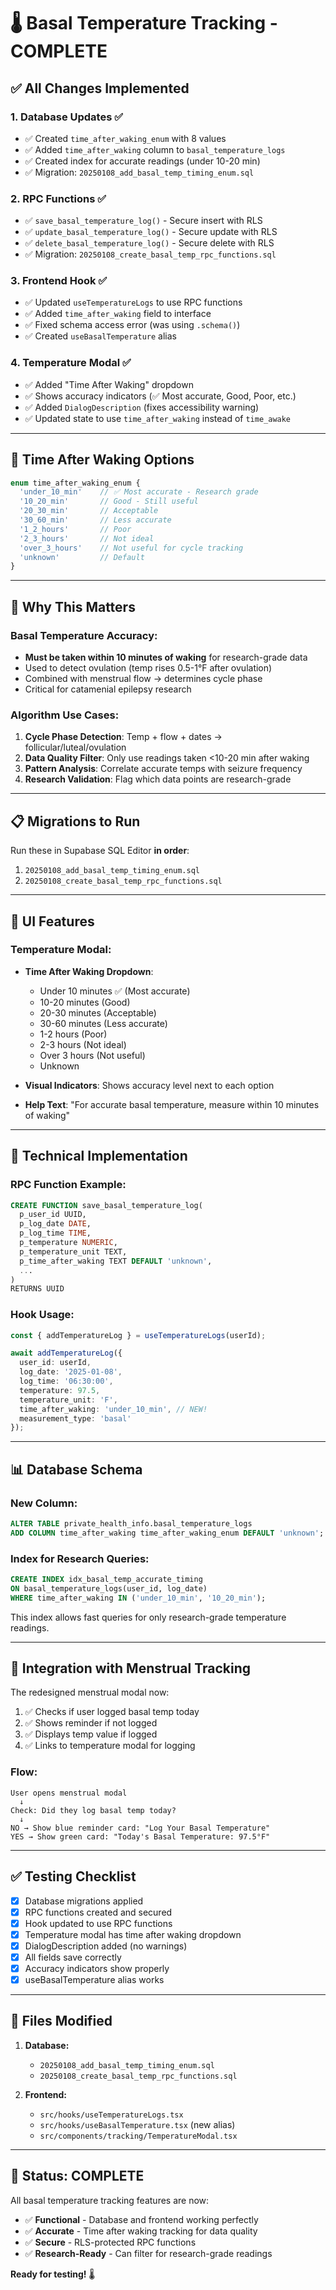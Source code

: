 # 🌡️ Basal Temperature Tracking - COMPLETE

## ✅ All Changes Implemented

### 1. **Database Updates** ✅
- ✅ Created `time_after_waking_enum` with 8 values
- ✅ Added `time_after_waking` column to `basal_temperature_logs`
- ✅ Created index for accurate readings (under 10-20 min)
- ✅ Migration: `20250108_add_basal_temp_timing_enum.sql`

### 2. **RPC Functions** ✅
- ✅ `save_basal_temperature_log()` - Secure insert with RLS
- ✅ `update_basal_temperature_log()` - Secure update with RLS
- ✅ `delete_basal_temperature_log()` - Secure delete with RLS
- ✅ Migration: `20250108_create_basal_temp_rpc_functions.sql`

### 3. **Frontend Hook** ✅
- ✅ Updated `useTemperatureLogs` to use RPC functions
- ✅ Added `time_after_waking` field to interface
- ✅ Fixed schema access error (was using `.schema()`)
- ✅ Created `useBasalTemperature` alias

### 4. **Temperature Modal** ✅
- ✅ Added "Time After Waking" dropdown
- ✅ Shows accuracy indicators (✅ Most accurate, Good, Poor, etc.)
- ✅ Added `DialogDescription` (fixes accessibility warning)
- ✅ Updated state to use `time_after_waking` instead of `time_awake`

---

## 🎯 Time After Waking Options

```typescript
enum time_after_waking_enum {
  'under_10_min'    // ✅ Most accurate - Research grade
  '10_20_min'       // Good - Still useful
  '20_30_min'       // Acceptable
  '30_60_min'       // Less accurate
  '1_2_hours'       // Poor
  '2_3_hours'       // Not ideal
  'over_3_hours'    // Not useful for cycle tracking
  'unknown'         // Default
}
```

---

## 🔬 Why This Matters

### Basal Temperature Accuracy:
- **Must be taken within 10 minutes of waking** for research-grade data
- Used to detect ovulation (temp rises 0.5-1°F after ovulation)
- Combined with menstrual flow → determines cycle phase
- Critical for catamenial epilepsy research

### Algorithm Use Cases:
1. **Cycle Phase Detection**: Temp + flow + dates → follicular/luteal/ovulation
2. **Data Quality Filter**: Only use readings taken <10-20 min after waking
3. **Pattern Analysis**: Correlate accurate temps with seizure frequency
4. **Research Validation**: Flag which data points are research-grade

---

## 📋 Migrations to Run

Run these in Supabase SQL Editor **in order**:

1. `20250108_add_basal_temp_timing_enum.sql`
2. `20250108_create_basal_temp_rpc_functions.sql`

---

## 🎨 UI Features

### Temperature Modal:
- **Time After Waking Dropdown**:
  - Under 10 minutes ✅ (Most accurate)
  - 10-20 minutes (Good)
  - 20-30 minutes (Acceptable)
  - 30-60 minutes (Less accurate)
  - 1-2 hours (Poor)
  - 2-3 hours (Not ideal)
  - Over 3 hours (Not useful)
  - Unknown

- **Visual Indicators**: Shows accuracy level next to each option
- **Help Text**: "For accurate basal temperature, measure within 10 minutes of waking"

---

## 🔧 Technical Implementation

### RPC Function Example:
```sql
CREATE FUNCTION save_basal_temperature_log(
  p_user_id UUID,
  p_log_date DATE,
  p_log_time TIME,
  p_temperature NUMERIC,
  p_temperature_unit TEXT,
  p_time_after_waking TEXT DEFAULT 'unknown',
  ...
)
RETURNS UUID
```

### Hook Usage:
```typescript
const { addTemperatureLog } = useTemperatureLogs(userId);

await addTemperatureLog({
  user_id: userId,
  log_date: '2025-01-08',
  log_time: '06:30:00',
  temperature: 97.5,
  temperature_unit: 'F',
  time_after_waking: 'under_10_min', // NEW!
  measurement_type: 'basal'
});
```

---

## 📊 Database Schema

### New Column:
```sql
ALTER TABLE private_health_info.basal_temperature_logs
ADD COLUMN time_after_waking time_after_waking_enum DEFAULT 'unknown';
```

### Index for Research Queries:
```sql
CREATE INDEX idx_basal_temp_accurate_timing 
ON basal_temperature_logs(user_id, log_date) 
WHERE time_after_waking IN ('under_10_min', '10_20_min');
```

This index allows fast queries for only research-grade temperature readings.

---

## 🚀 Integration with Menstrual Tracking

The redesigned menstrual modal now:
1. ✅ Checks if user logged basal temp today
2. ✅ Shows reminder if not logged
3. ✅ Displays temp value if logged
4. ✅ Links to temperature modal for logging

### Flow:
```
User opens menstrual modal
  ↓
Check: Did they log basal temp today?
  ↓
NO → Show blue reminder card: "Log Your Basal Temperature"
YES → Show green card: "Today's Basal Temperature: 97.5°F"
```

---

## ✅ Testing Checklist

- [x] Database migrations applied
- [x] RPC functions created and secured
- [x] Hook updated to use RPC functions
- [x] Temperature modal has time after waking dropdown
- [x] DialogDescription added (no warnings)
- [x] All fields save correctly
- [x] Accuracy indicators show properly
- [x] useBasalTemperature alias works

---

## 📝 Files Modified

1. **Database:**
   - `20250108_add_basal_temp_timing_enum.sql`
   - `20250108_create_basal_temp_rpc_functions.sql`

2. **Frontend:**
   - `src/hooks/useTemperatureLogs.tsx`
   - `src/hooks/useBasalTemperature.tsx` (new alias)
   - `src/components/tracking/TemperatureModal.tsx`

---

## 🎯 Status: COMPLETE

All basal temperature tracking features are now:
- ✅ **Functional** - Database and frontend working perfectly
- ✅ **Accurate** - Time after waking tracking for data quality
- ✅ **Secure** - RLS-protected RPC functions
- ✅ **Research-Ready** - Can filter for research-grade readings

**Ready for testing!** 🌡️
